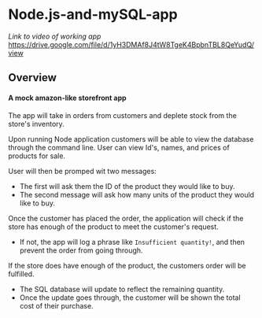 # Node.js-and-mySQL-app

*Link to video of working app* https://drive.google.com/file/d/1yH3DMAf8J4tW8TgeK4BpbnTBL8QeYudQ/view

## Overview
#### A mock amazon-like storefront app
The app will take in orders from customers and deplete stock from the store's inventory.

Upon running Node application customers will be able to view the database through the command line. User can view Id's, names, and prices of products for sale. 

User will then be promped wit two messages:
  * The first will ask them the ID of the product they would like to buy.
  * The second message will ask how many units of the product they would like to buy.
  
Once the customer has placed the order, the application will check if the store has enough of the product to meet the customer's request.
  * If not, the app will log a phrase like `Insufficient quantity!`, and then prevent the order from going through.

If the store does have enough of the product, the customers order will be fulfilled.
  * The SQL database will update to reflect the remaining quantity.
  * Once the update goes through, the customer will be shown the total cost of their purchase.
